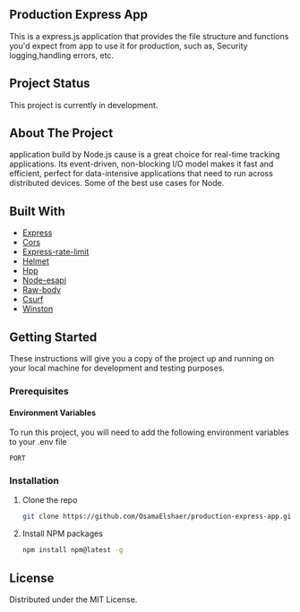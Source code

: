 ## Production Express App

This is a express.js application that provides the file structure and functions you'd expect from app to use it for production, such as, Security logging,handling errors, etc.

## Project Status

This project is currently in development.

<!-- ABOUT THE PROJECT -->

## About The Project

application build by Node.js cause is a great choice for real-time tracking applications. Its event-driven, non-blocking I/O model makes it fast and efficient, perfect for data-intensive applications that need to run across distributed devices. Some of the best use cases for Node.

## Built With

- [Express](https://expressjs.com/)
- [Cors](https://www.npmjs.com/package/cors)
- [Express-rate-limit](https://www.npmjs.com/package/express-rate-limit)
- [Helmet](https://www.npmjs.com/package/helmet)
- [Hpp](https://www.npmjs.com/package/hpp)
- [Node-esapi](https://www.npmjs.com/package/node-esapi)
- [Raw-body](https://www.npmjs.com/package/raw-body)
- [Csurf](https://www.npmjs.com/package/csurf)
- [Winston](https://www.npmjs.com/package/Winston)

<!-- GETTING STARTED -->

## Getting Started

These instructions will give you a copy of the project up and running on your local machine for development and testing purposes.

### Prerequisites

#### Environment Variables

To run this project, you will need to add the following environment variables to your .env file

`PORT`

### Installation

1. Clone the repo
   ```sh
   git clone https://github.com/OsamaElshaer/production-express-app.git
   ```
2. Install NPM packages
   ```sh
   npm install npm@latest -g
   ```

<!-- LICENSE -->

## License

Distributed under the MIT License.
